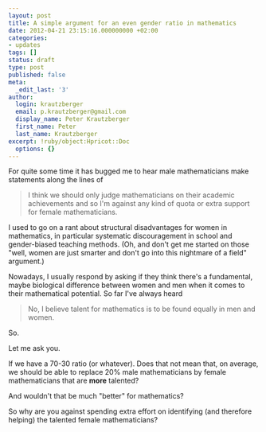 ```yaml
---
layout: post
title: A simple argument for an even gender ratio in mathematics
date: 2012-04-21 23:15:16.000000000 +02:00
categories:
- updates
tags: []
status: draft
type: post
published: false
meta:
  _edit_last: '3'
author:
  login: krautzberger
  email: p.krautzberger@gmail.com
  display_name: Peter Krautzberger
  first_name: Peter
  last_name: Krautzberger
excerpt: !ruby/object:Hpricot::Doc
  options: {}
---
```


For quite some time it has bugged me to hear male mathematicians make statements along the lines of

> I think we should only judge mathematicians on their academic achievements and so I'm against any kind of quota or extra support for female mathematicians.

I used to go on a rant about structural disadvantages for women in mathematics, in particular systematic discouragement in school and gender-biased teaching methods. (Oh, and don't get me started on those "well, women are just smarter and don't go into this nightmare of a field" argument.)

Nowadays, I usually respond by asking if they think there's a fundamental, maybe biological difference between women and men when it comes to their mathematical potential. So far I've always heard

> No, I believe talent for mathematics is to be found equally in men and women.

So.

Let me ask you.

If we have a 70-30 ratio (or whatever). Does that not mean that, on average, we should be able to replace 20% male mathematicians by female mathematicians that are **more** talented?

And wouldn't that be much "better" for mathematics?

So why are you against spending extra effort on identifying (and therefore helping) the talented female mathematicians?